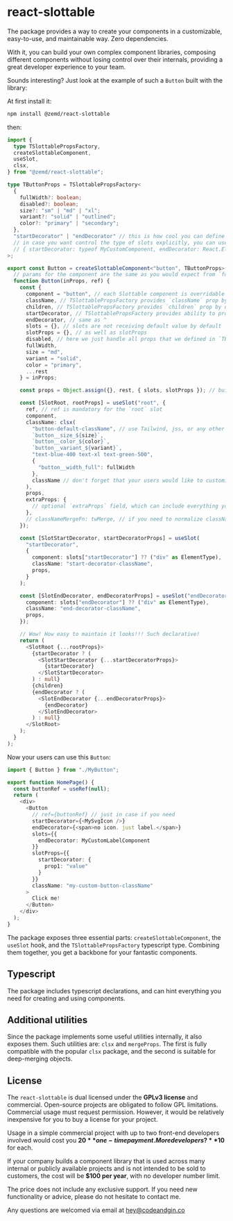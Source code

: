 # react-slottable

The package provides a way to create your components in a customizable, easy-to-use, and maintainable way. Zero dependencies. 

With it, you can build your own complex component libraries, composing different components without losing control over their internals, providing a great developer experience to your team.

Sounds interesting? Just look at the example of such a `Button` built with the library:

At first install it:
```bash
npm install @zemd/react-slottable
```

then:

```typescript
import {
  type TSlottablePropsFactory,
  createSlottableComponent,
  useSlot,
  clsx,
} from "@zemd/react-slottable";

type TButtonProps = TSlottablePropsFactory<
  {
    fullWidth?: boolean;
    disabled?: boolean;
    size?: "sm" | "md" | "xl";
    variant?: "solid" | "outlined";
    color?: "primary" | "secondary";
  },
  "startDecorator" | "endDecorator" // this is how cool you can define your slots
  // in case you want control the type of slots explicitly, you can use an object:
  // { startDecorator: typeof MyCustomComponent, endDecorator: React.ElementType }
>;

export const Button = createSlottableComponent<"button", TButtonProps>(
  // params for the component are the same as you would expect from `forwardRef`
  function Button(inProps, ref) {
    const {
      component = "button", // each Slottable component is overridable by default using `component` prop, if you don't need - just Omit it
      className, // TSlottablePropsFactory provides `className` prop by default
      children, // TSlottablePropsFactory provides `children` prop by default
      startDecorator, // TSlottablePropsFactory provides ability to provide kind of `children` element for your slot
      endDecorator, // same as ^
      slots = {}, // slots are not receiving default value by default
      slotProps = {}, // as well as slotProps
      disabled, // here we just handle all props that we defined in `TButtonProps`
      fullWidth,
      size = "md",
      variant = "solid",
      color = "primary",
      ...rest
    } = inProps;

    const props = Object.assign({}, rest, { slots, slotProps }); // building a map with all important props for root slot and slot information

    const [SlotRoot, rootProps] = useSlot("root", {
      ref, // ref is mandatory for the `root` slot
      component,
      className: clsx(
        "button-default-className", // use Tailwind, jss, or any other styling solution you want
        `button__size_${size}`,
        `button__color_${color}`,
        `button__variant_${variant}`,
        "text-blue-400 text-xl text-green-500",
        {
          "button__width_full": fullWidth
        },
        className // don't forget that your users would like to customize this prop
      ),
      props,
      extraProps: {
        // optional `extraProps` field, which can include everything you want to send specifically to the slot component
      },
      // classNameMergeFn: twMerge, // if you need to normalize classNames you can pass a function reference
    });

    const [SlotStartDecorator, startDecoratorProps] = useSlot(
      "startDecorator",
      {
        component: slots["startDecorator"] ?? ("div" as ElementType),
        className: "start-decorator-className",
        props,
      }
    );

    const [SlotEndDecorator, endDecoratorProps] = useSlot("endDecorator", {
      component: slots["endDecorator"] ?? ("div" as ElementType),
      className: "end-decorator-className",
      props,
    });

    // Wow! How easy to maintain it looks!!! Such declarative!
    return (
      <SlotRoot {...rootProps}>
        {startDecorator ? (
          <SlotStartDecorator {...startDecoratorProps}>
            {startDecorator}
          </SlotStartDecorator>
        ) : null}
        {children}
        {endDecorator ? (
          <SlotEndDecorator {...endDecoratorProps}>
            {endDecorator}
          </SlotEndDecorator>
        ) : null}
      </SlotRoot>
    );
  }
);
```

Now your users can use this `Button`:

```typescript
import { Button } from "./MyButton";

export function HomePage() {
  const buttonRef = useRef(null);
  return (
    <div>
      <Button
        // ref={buttonRef} // just in case if you need
        startDecorator={<MySvgIcon />}
        endDecorator={<span>no icon. just label.</span>}
        slots={{
          endDecorator: MyCustomLabelComponent
        }}
        slotProps={{
          startDecorator: {
            prop1: "value"
          }
        }}
        className: "my-custom-button-className"
      >
        Click me!
      </Button>
    </div>
  );
}
```

The package exposes three essential parts: `createSlottableComponent`, the `useSlot` hook, and the `TSlottablePropsFactory` typescript type. Combining them together, you get a backbone for your fantastic components.

## Typescript

The package includes typescript declarations, and can hint everything you need for creating and using components.

## Additional utilities

Since the package implements some useful utilities internally, it also exposes them. Such utilities are: `clsx` and `mergeProps`. The first is fully compatible with the popular `clsx` package, and the second is suitable for deep-merging objects.

## License

The `react-slottable` is dual licensed under the **GPLv3 license** and commercial. Open-source projects are obligated to follow GPL limitations. Commercial usage must request permission. However, it would be relatively inexpensive for you to buy a license for your project.

Usage in a simple commercial project with up to two front-end developers involved would cost you **$20** one-time payment. More developers? **$10** for each.

If your company builds a component library that is used across many internal or publicly available projects and is not intended to be sold to customers, the cost will be **$100 per year**, with no developer number limit.

The price does not include any exclusive support. If you need new functionality or advice, please do not hesitate to contact me.

Any questions are welcomed via email at [hey@codeandgin.co](mailto:hey@codeandgin.co)
